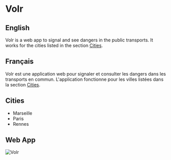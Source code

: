 # Volr

## English
Volr is a web app to signal and see dangers in the public transports.
It works for the cities listed in the section [Cities](#cities).

## Français
Volr est une application web pour signaler et consulter les dangers dans les transports en commun.
L'application fonctionne pour les villes listées dans la section [Cities](#cities).

## Cities
- Marseille
- Paris
- Rennes

## Web App
![Volr](https://i.ibb.co/mXSTrKw/app.png)
